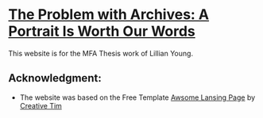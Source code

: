 # [The Problem with Archives: A Portrait Is Worth Our Words](https://problemwitharchives.art/)

This website is for the MFA Thesis work of Lillian Young. 

## Acknowledgment:

+ The website was based on the Free Template [Awsome Lansing Page](http://demos.creative-tim.com/landing-page) by [Creative Tim](http://www.creative-tim.com)
